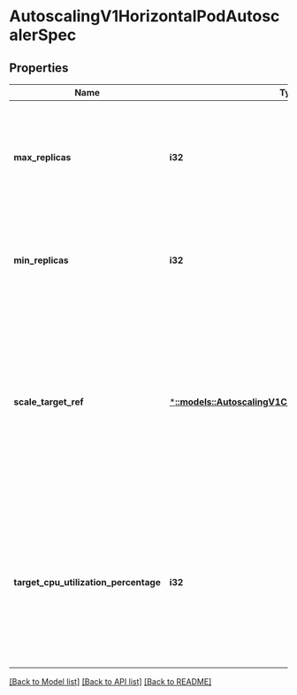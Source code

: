 # AutoscalingV1HorizontalPodAutoscalerSpec

## Properties
Name | Type | Description | Notes
------------ | ------------- | ------------- | -------------
**max_replicas** | **i32** | upper limit for the number of pods that can be set by the autoscaler; cannot be smaller than MinReplicas. | [default to null]
**min_replicas** | **i32** | lower limit for the number of pods that can be set by the autoscaler, default 1. | [optional] [default to null]
**scale_target_ref** | [***::models::AutoscalingV1CrossVersionObjectReference**](io.k8s.kubernetes.pkg.apis.autoscaling.v1.CrossVersionObjectReference.md) | reference to scaled resource; horizontal pod autoscaler will learn the current resource consumption and will set the desired number of pods by using its Scale subresource. | [default to null]
**target_cpu_utilization_percentage** | **i32** | target average CPU utilization (represented as a percentage of requested CPU) over all the pods; if not specified the default autoscaling policy will be used. | [optional] [default to null]

[[Back to Model list]](../README.md#documentation-for-models) [[Back to API list]](../README.md#documentation-for-api-endpoints) [[Back to README]](../README.md)


